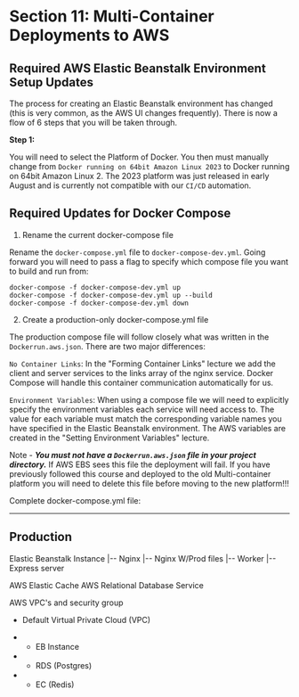 # Section 11: Multi-Container Deployments to AWS

## Required AWS Elastic Beanstalk Environment Setup Updates

The process for creating an Elastic Beanstalk environment has changed (this is very common, as the AWS UI changes frequently). There is now a flow of 6 steps that you will be taken through.

**Step 1:**

You will need to select the Platform of Docker. You then must manually change from `Docker running on 64bit Amazon Linux 2023` to Docker running on 64bit Amazon Linux 2. The 2023 platform was just released in early August and is currently not compatible with our `CI/CD` automation.

## Required Updates for Docker Compose

1. Rename the current docker-compose file

Rename the `docker-compose.yml` file to `docker-compose-dev.yml`. Going forward you will need to pass a flag to specify which compose file you want to build and run from:

```
docker-compose -f docker-compose-dev.yml up
docker-compose -f docker-compose-dev.yml up --build
docker-compose -f docker-compose-dev.yml down
```

2. Create a production-only docker-compose.yml file

The production compose file will follow closely what was written in the `Dockerrun.aws.json`. There are two major differences:

`No Container Links`: In the "Forming Container Links" lecture we add the client and server services to the links array of the nginx service. Docker Compose will handle this container communication automatically for us.

`Environment Variables`: When using a compose file we will need to explicitly specify the environment variables each service will need access to. The value for each variable must match the corresponding variable names you have specified in the Elastic Beanstalk environment. The AWS variables are created in the "Setting Environment Variables" lecture.

Note - ***You must not have a `Dockerrun.aws.json` file in your project directory.*** If AWS EBS sees this file the deployment will fail. If you have previously followed this course and deployed to the old Multi-container platform you will need to delete this file before moving to the new platform!!!

Complete docker-compose.yml file:

---


## Production

Elastic Beanstalk Instance
|-- Nginx
|-- Nginx W/Prod files
|-- Worker
|-- Express server

AWS Elastic Cache
AWS Relational Database Service

AWS VPC's and security group

- Default Virtual Private Cloud (VPC)

- - EB Instance
- - RDS (Postgres)
- - EC (Redis)